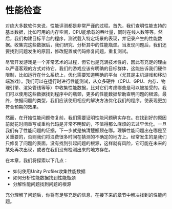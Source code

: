
# 性能检查

对绝大多数软件来说，性能评测都是非常严谨的过程。首先，我们查明性能支持的基本数据，比如可用的内存空间，CPU能承载的吞吐量，同时在线人数等等。然后，我们构建目标平台的程序，测试载入特定场景的表现，并记录产生的性能数据。收集完这些数据后，我们研究、分析其中的性能瓶颈。当发现问题后，我们还要找到问题发生的原因，修改配置或代码修复问题，重复测试。

尽管开发游戏是一个非常艺术的过程，但它也是充满技术性的，因此有充足的理由以严谨客观的方式对待它。我们的游戏应该有明确的目标群体，这能告诉我们硬件限制，比如运行在什么系统上，优化需要知道明确的平台（尤其是主机游戏和移动端游戏）。我们可以在运行时进行性能测试，从众多硬件（CPU、GPU、内存、物理引擎、渲染管线等等）中收集性能数据，比对它们考虑哪些是可以被接受的。我们可以使用这些数据找到程序中的瓶颈，更多的性能数据帮助查明问题的根源。最终，依据问题的类型，我们应该使用相应的解决方法优化我们的程序，使表现更加符合预期的效果。

然而，在开始性能问题修复前，我们需要证明性能问题确实存在。在找到好的原因前就花时间重写或重构代码是非常不明智的，不值得那么麻烦的去过早优化。一旦我们有了性能问题的证据，下一步就是搞清楚瓶颈在哪。理解性能问题出在哪是至关重要的，否则我们将浪费很多时间在猜测的不确定的地方上。经常发生的是我们只修复了问题的表面，没有找到引起问题的根源，这样就有风险，它可能在未来的某处再次出现，或者在我们没有检测出来的地方存在。

在本章，我们将探索以下几点：

- 如何使用Unity Profiler收集性能数据
- 如何分析性能数据找到性能瓶颈
- 分解性能问题找到问题的根源

充分理解了问题后，你将有足够充足的信息，在接下来的章节中解决找到的性能问题。
